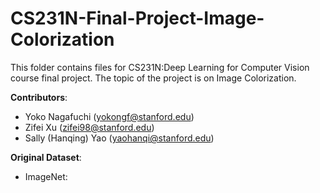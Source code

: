 # CS231N-Final-Project-Image-Colorization
This folder contains files for CS231N:Deep Learning for Computer Vision course final project.
The topic of the project is on Image Colorization.

**Contributors**:
- Yoko Nagafuchi (yokongf@stanford.edu)
- Zifei Xu (zifei98@stanford.edu)
- Sally (Hanqing) Yao (yaohanqi@stanford.edu)

**Original Dataset**:
- ImageNet:
